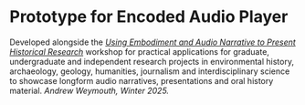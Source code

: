 # Prototype for Encoded Audio Player

Developed alongside the _[Using Embodiment and Audio Narrative to Present Historical Research](https://aweymo-ui.github.io/embody_audio/)_ workshop for practical applications for graduate, undergraduate and independent research projects in environmental history, archaeology, geology, humanities, journalism and interdisciplinary science to showcase longform audio narratives, presentations and oral history material. _Andrew Weymouth, Winter 2025._
